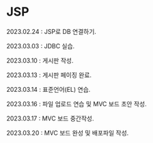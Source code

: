 # JSP

2023.02.24 : JSP로 DB 연결하기.

2023.03.03 : JDBC 실습.

2023.03.10 : 게시판 작성.

2023.03.13 : 게시판 페이징 완료.

2023.03.14 : 표준언어(EL) 연습.

2023.03.16 : 파일 업로드 연습 및 MVC 보드 초안 작성.

2023.03.17 : MVC 보드 중간작성.

2023.03.20 : MVC 보드 완성 및 배포파일 작성.
